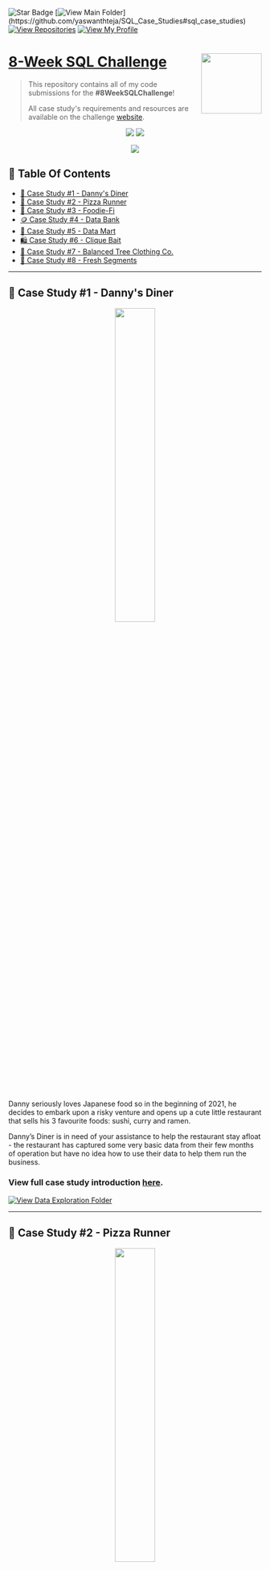 ![Star Badge](https://img.shields.io/static/v1?label=%F0%9F%8C%9F&message=If%20Useful&style=style=flat&color=BC4E99)
[![View Main Folder](https://img.shields.io/badge/View-Main_Folder-971901?)](https://github.com/yaswanthteja/SQL_Case_Studies#sql_case_studies)
[![View Repositories](https://img.shields.io/badge/View-My_Repositories-blue?logo=GitHub)](https://github.com/yaswanthteja?tab=repositories)
[![View My Profile](https://img.shields.io/badge/View-My_Profile-green?logo=GitHub)](https://github.com/yaswanthteja)


# [8-Week SQL Challenge](https://8weeksqlchallenge.com) <img src="https://s3.amazonaws.com/thinkific-import/357412/n0nS0vA3RmOtzsH99jyf_Data_With_Danny_Round_Logo_png" align="right" width="120" />

> This repository contains all of my code submissions for the **#8WeekSQLChallenge**! 
> 
> All case study's requirements and resources are available on the challenge [website](https://8weeksqlchallenge.com).

<p align="center">
  <img src="https://forthebadge.com/images/badges/built-with-love.svg">
  <img src="https://forthebadge.com/images/badges/powered-by-coffee.svg">
</p>

<p align="center">
  <img src="https://forthebadge.com/images/badges/check-it-out.svg">
</p>

## 📕  Table Of Contents
* [🍜 Case Study #1 - Danny's Diner](#-case-study-1---dannys-diner)
* [🍕 Case Study #2 - Pizza Runner](#-case-study-2---pizza-runner)
* [🥑 Case Study #3 - Foodie-Fi](#-case-study-3---foodie-fi)
* [🪙 Case Study #4 - Data Bank](#-case-study-4---data-bank)
* [🧺 Case Study #5 - Data Mart](#-case-study-5---data-mart)
* [🛍️ Case Study #6 - Clique Bait](#-case-study-6---clique-bait)
* [👔 Case Study #7 - Balanced Tree Clothing Co.](#-case-study-7---balanced-tree-clothing-co)
* [🍊 Case Study #8 - Fresh Segments](#-case-study-8---fresh-segments)

---

## 🍜 Case Study #1 - Danny's Diner
<p align="center">
  <img width=40% height=40%" src="https://user-images.githubusercontent.com/81607668/127727503-9d9e7a25-93cb-4f95-8bd0-20b87cb4b459.png">

Danny seriously loves Japanese food so in the beginning of 2021, he decides to embark upon a risky venture and opens up a cute little restaurant that sells his 3 favourite foods: sushi, curry and ramen.

Danny’s Diner is in need of your assistance to help the restaurant stay afloat - the restaurant has captured some very basic data from their few months of operation but have no idea how to use their data to help them run the business.

### View full case study introduction [here](https://8weeksqlchallenge.com/case-study-1/).


[![View Data Exploration Folder](https://img.shields.io/badge/View-Solution_Case_Study_1-971901?style=for-the-badge&logo=GITHUB)](https://github.com/yaswanthteja/SQL_Dannys_Diner_CaseStudy1)

---

## 🍕 Case Study #2 - Pizza Runner
<p align="center">
  <img width=40% height=40%" src="/IMG/2.png ">

Danny was scrolling through his Instagram feed when something really caught his eye - “80s Retro Styling and Pizza Is The Future!”

Danny was sold on the idea, but he knew that pizza alone was not going to help him get seed funding to expand his new Pizza Empire - so he had one more genius idea to combine with it - he was going to Uberize it - and so Pizza Runner was launched!

Danny started by recruiting “runners” to deliver fresh pizza from Pizza Runner Headquarters (otherwise known as Danny’s house) and also maxed out his credit card to pay freelance developers to build a mobile app to accept orders from customers.

### View the full case study introduction [here](https://8weeksqlchallenge.com/case-study-2/).


[![View Data Exploration Folder](https://img.shields.io/badge/View-Solution_Case_Study_2-971901?style=for-the-badge&logo=GITHUB)](https://github.com/yaswanthteja/SQL_Dannys_Pizza_Runner_CaseStudy2-)

---

## 🥑 Case Study #3 - Foodie-Fi
<p align="center">
  <img width=40% height=40%" src=" /IMG/3.png ">

Subscription-based businesses are super popular and Danny realized that there was a large gap in the market - he wanted to create a new streaming service that only had food related content - something like Netflix but with only cooking shows!

Danny finds a few smart friends to launch his new startup Foodie-Fi in 2020 and started selling monthly and annual subscriptions, giving their customers unlimited on-demand access to exclusive food videos from around the world!

Danny created Foodie-Fi with a data-driven mindset and wanted to ensure all future investment decisions and new features were decided using data. This case study focuses on using subscription style digital data to answer important business questions.

### View the full case study introduction [here](https://8weeksqlchallenge.com/case-study-3/).

[![View Data Exploration Folder](https://img.shields.io/badge/View-Solution_Case_Study_3-971901?style=for-the-badge&logo=GITHUB)](https://github.com/yaswanthteja/SQL_Dannys_Foodiee-Fi_CaseStudy3)

---

## 🪙 Case Study #4 - Data Bank
<p align="center">
  <img width=40% height=40%" src=" /IMG/4.png ">

There is a new innovation in the financial industry called Neo-Banks: new aged digital-only banks without physical branches.

Danny thought that there should be some sort of intersection between these new-age banks, cryptocurrency and the data world…so he decides to launch a new initiative - Data Bank!

...

The management team at Data Bank wants to increase its total customer base - but also needs some help tracking just how much data storage their customers will need.

This case study is all about calculating metrics, and growth and helping the business analyze their data in a smart way to better forecast and plan for their future developments!

### View the full case study introduction [here](https://8weeksqlchallenge.com/case-study-4/).

[![View Data Exploration Folder](https://img.shields.io/badge/View-Solution_Case_Study_4-971901?style=for-the-badge&logo=GITHUB)](https://github.com/yaswanthteja/SQL_Dannys_Data-Bank_CaseStudy4)

---

## 🧺 Case Study #5 - Data Mart

<p align="center">
<img width=40% height=40%" src=" /IMG/5.png ">

This case study actually is based on a real-life change in Australian retailers where plastic bags were no longer provided for free - as you can expect, some customers would have changed their shopping behaviour because of this change!

--

Analysis which is related to certain key events which can have a significant impact on sales or engagement metrics is always a part of the data analytics menu. Learning how to approach these types of problems is a super valuable lesson and hopefully, these ideas can help you next time you’re faced with a tough problem like this in the workplace!

### View the full case study introduction [here](https://8weeksqlchallenge.com/case-study-5/).

[![View Data Exploration Folder](https://img.shields.io/badge/View-Solution_Case_Study_5-971901?style=for-the-badge&logo=GITHUB)](https://github.com/yaswanthteja/Case_Study_5_Data-Mart)

---


## 🛍️ Case Study #6 - Clique Bait


<p align="center">
<img width=40% height=40%" src=" /IMG/6.png ">

This case study is based off my many years working with Digital datasets in consumer banking and retail supermarkets - all of the datasets are designed based off real datasets I’ve come across in challenging problem solving scenarios and the questions reflect similar problems which I worked on.

--


Campaign analysis is almost everywhere in the data world, especially in marketing, digital, UX and retail industries - and being able to analyse views, clicks and other digital behaviour is a critical skill to have in your toolbelt as a data professional!

### View full case study introduction [here](https://8weeksqlchallenge.com/case-study-6/).

[![View Data Exploration Folder](https://img.shields.io/badge/View-Solution_Case_Study_6-971901?style=for-the-badge&logo=GITHUB)](https://github.com/yaswanthteja/SQL_Dannys_Clique_Bait)

---

## 👔 Case Study #7 - Balanced Tree Clothing Co.

<p align="center">
<img width=40% height=40%" src=" /IMG/7.png ">

Sales, transactions and product exposure is always going to be a main objective for many data analysts and data scientists when working within a company that sells some type of product - Spoiler alert: nearly all companies will sell products!

--

Being able to navigate your way around a product hierarchy and understand the different levels of the structures as well as being able to join these details to sales related datasets will be super valuable for anyone wanting to work within a financial, customer or exploratory analytics capacity.

--

Hopefully these questions helped provide some exposure to the type of analysis we perform daily in these sorts of roles!

### View full case study introduction [here](https://8weeksqlchallenge.com/case-study-7/).

[![View Data Exploration Folder](https://img.shields.io/badge/View-Solution_Case_Study_7-971901?style=for-the-badge&logo=GITHUB)](https://github.com/yaswanthteja/Case_Study_7_Balanced_Tree_Clothing_Co)


---

## 🍊 Case Study #8 - Fresh Segments

<p align="center">
<img width=40% height=40%" src=" /IMG/8.png ">

You have probably come across this concept of customer segments or marketing segments in your everyday life, maybe without you even noticing it!

--

Segments or audiences are super popular in the digital marketing space and using these interests or traits of customers is a mainstay of massive businesses like Google, Facebook, Instagram, LinkedIn and other social media where there are targeted advertising.

--

Traditional businesses such as this client for Fresh Segments usually upload their customer emails or matched cookies into various digital marketing systems in order to generate some sort of match, usually using some machine learning methods, to other similar customers with the same interests.

--

Hopefully this case study helps you think about how these index metrics and compositions can be used for digital marketing!



### View full case study introduction [here](https://8weeksqlchallenge.com/case-study-7/).

[![View Data Exploration Folder](https://img.shields.io/badge/View-Solution_Case_Study_8-971901?style=for-the-badge&logo=GITHUB)](https://github.com/yaswanthteja/Fresh_Segments)

--



## ✨ Contribution

Contributions, issues, and feature requests are welcome!

To contribute to this project, see the GitHub documentation on **[creating a pull request](https://help.github.com/en/github/collaborating-with-issues-and-pull-requests/creating-a-pull-request)**.

---

## 👏 Support

Give a ⭐️ if you like this project!


